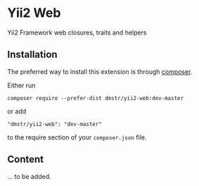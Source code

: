 Yii2 Web
====================

Yii2 Framework web closures, traits and helpers

Installation
------------

The preferred way to install this extension is through [composer](http://getcomposer.org/download/).

Either run

```
composer require --prefer-dist dmstr/yii2-web:dev-master
```

or add

```
"dmstr/yii2-web": "dev-master"
```

to the require section of your `composer.json` file.


Content
-------

... to be added.
